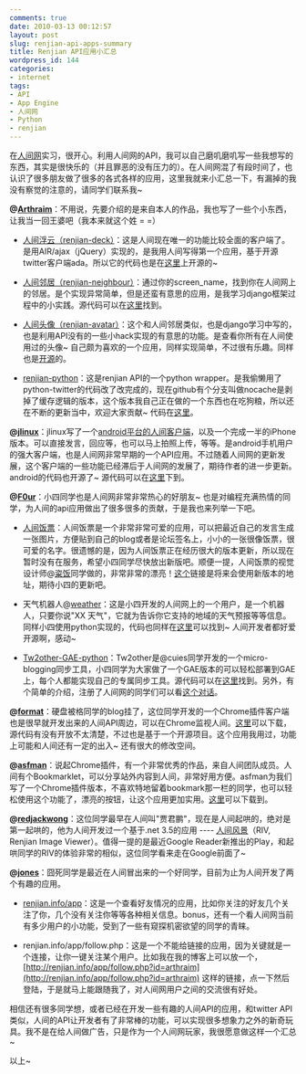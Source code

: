 ```yaml
---
comments: true
date: 2010-03-13 00:12:57
layout: post
slug: renjian-api-apps-summary
title: Renjian API应用小汇总
wordpress_id: 144
categories:
- internet
tags:
- API
- App Engine
- 人间网
- Python
- renjian
---
```


在[人间网](http://renjian.com/dd/reg?verify_code=NQhk78ByzDzLZzVroXfp)实习，很开心。利用人间网的API，我可以自己磨叽磨叽写一些我想写的东西，其实是很快乐的（并且罪恶的没有压力的）。在人间网混了有段时间了，也认识了很多朋友做了很多的各式各样的应用，这里我就来小汇总一下，有漏掉的我没有察觉的注意的，请同学们联系我~







**@**[**Arthraim**](http://renjian.com/arthraim)：不用说，先要介绍的是来自本人的作品，我也写了一些个小东西，让我当一回王婆吧（我本来就这个姓 = =）






  * [人间浮云（renjian-deck）](http://deck.renjian.me)：这是人间现在唯一的功能比较全面的客户端了。是用AIR/ajax（jQuery）实现的，是我用人间写得第一个应用，基于开源twitter客户端ada。所以它的代码也是在[这里](http://github.com/Arthraim/renjian-deck)上开源的~


  * [人间邻居（renjian-neighbour）](http://neighbour.renjian.me)：通过你的screen_name，找到你在人间网上的邻居。是个实现异常简单，但是还蛮有意思的应用，是我学习django框架过程中的小实践。源代码可以在[这里](http://github.com/Arthraim/renjian-neighbour)找到。


  * [人间头像（renjian-avatar）](http://avatar.renjian.me)：这个和人间邻居类似，也是django学习中写的，也是利用API没有的一些小hack实现的有意思的功能。是查看你所有在人间使用过的头像~ 自己颇为喜欢的一个应用，同样实现简单，不过很有乐趣。同样也是[开源](http://github.com/Arthraim/renjian-avatar)的。


  * [renjian-python](http://github.com/Arthraim/renjian-python)：这是renjian API的一个python wrapper。是我偷懒用了python-twitter的代码改了改完成的，现在github有个分支叫做nocache是剥掉了缓存逻辑的版本，这个版本我自己正在做的一个东西也在吃狗粮，所以还在不断的更新当中，欢迎大家贡献~ 代码在[这里](http://github.com/Arthraim/renjian-python)。







**@**[**jlinux**](http://renjian.com/jlinux)：jlinux写了一个[android平台的人间客户端](http://renjian.com/tools/android)，以及一个完成一半的iPhone版本。可以直接发言，回应等，也可以马上拍照上传，等等。是android手机用户的强大客户端，也是人间网非常早期的一个API应用。不过随着人间网的更新发展，这个客户端的一些功能已经滞后于人间网的发展了，期待作者的进一步更新。  android的代码也开源了~ 源代码可以在[这里](https://code.google.com/p/renjian/)下到。







**@**[**F0ur**](http://renjian.com/f0ur)：小四同学也是人间网非常非常热心的好朋友~ 也是对编程充满热情的同学，为人间的api应用做出了很多很多的贡献，于是我也来列举一下吧。






  * [人间饭票](http://renjian.f0ur.name/ticket/)：人间饭票是一个非常非常可爱的应用，可以把最近自己的发言生成一张图片，方便贴到自己的blog或者是论坛签名上，小小的一张很像饭票，很可爱的名字。很遗憾的是，因为人间饭票正在经历很大的版本更新，所以现在暂时没有在服务，希望小四同学尽快放出新版吧。顺便一提，人间饭票的视觉设计师@[粢饭](http://renjian.com/%E7%B2%A2%E9%A5%AD)同学做的，非常非常的漂亮！[这个](http://renjian.f0ur.name/ticket/)链接是将来会使用新版本的地址，期待小四的更新吧。


  * 天气机器人@[weather](http://renjian.com/weather)：这是小四开发的人间网上的一个用户，是一个机器人，只要你说"XX 天气"，它就为告诉你它支持的地域的天气预报等等信息。同样小四使用python实现的，代码也同样在[这里](http://github.com/F0ur/renjianWeatherRobot)可以找到~ 人间开发者都好爱开源啊，感动~


  * [Tw2other-GAE-python](http://github.com/F0ur/Tw2other-GAE-python)：Tw2other是@cuies同学开发的一个micro-blogging同步工具，小四同学为大家做了一个GAE版本的可以轻松部署到GAE上，每个人都能实现自己的专属同步工具。源代码可以在[这里](http://github.com/F0ur/Tw2other-GAE-python)找到。另外，有个简单的介绍，注册了人间网的同学们可以看[这个对话](http://renjian.com/c/768615?page=1)。







**@**[**format**](http://renjian.com/format)：硬盘被格同学的blog挂了，这位同学开发的一个Chrome插件客户端也是很早就开发出来的人间API周边，可以在Chrome监视人间。[这里](https://chrome.google.com/extensions/detail/hehijbfgiekmjfkfjpbkbammjbdenadd)可以下载，源代码有没有开放不太清楚，不过也是基于一个开源项目。这个应用我用过，功能上可能和人间还有一定的出入~ 还有很大的修改空间。







**@**[**asfman**](http://renjian.com/asfman)：说起Chrome插件，有一个非常优秀的作品，来自人间团队成员。人间有个Bookmarklet，可以分享站外内容到人间，非常好用方便。asfman为我们写了一个Chrome插件版本，不喜欢特地留着bookmark那一栏的同学，也可以轻松使用这个功能了，漂亮的按钮，让这个应用更加实用。[这里](https://chrome.google.com/extensions/detail/jlniemlgnlgpcejmnecphegkcalebkhf)可以下载到。







**@**[**redjackwong**](http://renjian.com/redjackwong)：这位同学最早在人间叫"贾君鹏"，现在是人间起哄的，绝对是第一起哄的，他为人间开发过一个基于.net 3.5的应用 ---- [人间风景](http://www.cnblogs.com/redjackwong/archive/2010/02/02/RIV_20100202_GUI_Preview.html)（RIV, Renjian Image Viewer）。值得一提的是最近Google Reader新推出的Play，和起哄同学的RIV的体验非常的相似，这位同学看来走在Google前面了~







**@**[**jones**](http://renjian.com/jones)：囧死同学是最近在人间冒出来的一个好同学，目前为止为人间开发了两个有趣的应用。






  * [renjian.info/app](http://renjian.info/app)：这是一个查看好友情况的应用，比如你关注的好友几个关注了你，几个没有关注你等等各种相关信息。bonus，还有一个看人间网当前有多少用户的小功能，受到了一些有窥探机密欲望的同学的青睐。


  * renjian.info/app/follow.php：这是一个不能给链接的应用，因为关键就是一个连接，让你一键关注某个用户。比如我在我的博客上可以放一个，[http://renjian.info/app/follow.php?id=arthraim](http://renjian.info/app/follow.php?id=arthraim) 这样的链接，点一下然后登陆，于是就马上能跟随我了，对人间网用户之间的交流很有好处。







相信还有很多同学想，或者已经在开发一些有趣的人间API的应用，和twitter API类似，人间的API让开发者有了非常棒的功能，可以实现很多想象力之外的新奇玩具。我不是在给人间做广告，只是作为一个人间网玩家，我很愿意做这样一个汇总~




以上~
